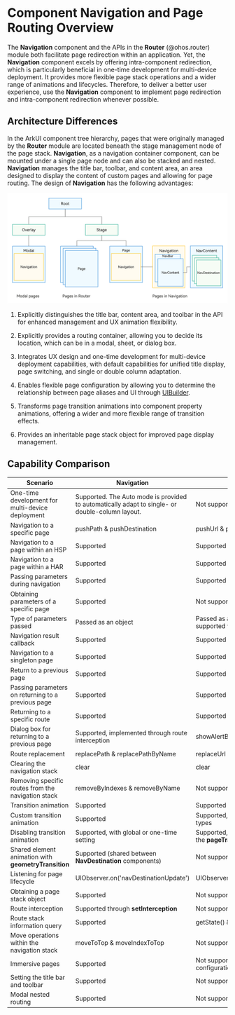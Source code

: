 # Component Navigation and Page Routing Overview

The **Navigation** component and the APIs in the **Router** (@ohos.router) module both facilitate page redirection within an application. Yet, the **Navigation** component excels by offering intra-component redirection, which is particularly beneficial in one-time development for multi-device deployment. It provides more flexible page stack operations and a wider range of animations and lifecycles. Therefore, to deliver a better user experience, use the **Navigation** component to implement page redirection and intra-component redirection whenever possible.

## Architecture Differences

In the ArkUI component tree hierarchy, pages that were originally managed by the **Router** module are located beneath the stage management node of the page stack. **Navigation**, as a navigation container component, can be mounted under a single page node and can also be stacked and nested. **Navigation** manages the title bar, toolbar, and content area, an area designed to display the content of custom pages and allowing for page routing. The design of **Navigation** has the following advantages:

![image](figures/navigation-and-router-architecture.png)

1. Explicitly distinguishes the title bar, content area, and toolbar in the API for enhanced management and UX animation flexibility.

2. Explicitly provides a routing container, allowing you to decide its location, which can be in a modal, sheet, or dialog box.

3. Integrates UX design and one-time development for multi-device deployment capabilities, with default capabilities for unified title display, page switching, and single or double column adaptation.

4. Enables flexible page configuration by allowing you to determine the relationship between page aliases and UI through [UIBuilder](../quick-start/arkts-builder.md).

5. Transforms page transition animations into component property animations, offering a wider and more flexible range of transition effects.

6. Provides an inheritable page stack object for improved page display management.

## Capability Comparison 

| Scenario                                     | Navigation                            | Router                                 |
| --------------------------------------------- | ------------------------------------- | -------------------------------------- |
| One-time development for multi-device deployment                                     | Supported. The Auto mode is provided to automatically adapt to single- or double-column layout.   | Not supported                                |
| Navigation to a specific page                                 | pushPath & pushDestination            | pushUrl & pushNameRoute                |
| Navigation to a page within an HSP                                | Supported                                 | Supported                                  |
| Navigation to a page within a HAR                                | Supported                                 | Supported                                  |
| Passing parameters during navigation                                     | Supported                                 | Supported                                  |
| Obtaining parameters of a specific page                             | Supported                                 | Not supported                                |
| Type of parameters passed                                     | Passed as an object                       | Passed as an object, methods not supported within the object|
| Navigation result callback                                 | Supported                                 | Supported                                  |
| Navigation to a singleton page                                 | Supported                                 | Supported                                  |
| Return to a previous page                                     | Supported                                 | Supported                                  |
| Passing parameters on returning to a previous page                                 | Supported                                 | Supported                                  |
| Returning to a specific route                                 | Supported                                 | Supported                                  |
| Dialog box for returning to a previous page                                 | Supported, implemented through route interception               | showAlertBeforeBackPage                |
| Route replacement                                     | replacePath & replacePathByName       | replaceUrl & replaceNameRoute          |
| Clearing the navigation stack                                   | clear                                 | clear                                  |
| Removing specific routes from the navigation stack                                 | removeByIndexes & removeByName        | Not supported                                |
| Transition animation                                     | Supported                                 | Supported                                  |
| Custom transition animation                               | Supported                                 | Supported, with limited animation types                    |
| Disabling transition animation                                 | Supported, with global or one-time setting                       | Supported, by setting **duration** in the **pageTransition** API to **0**|
| Shared element animation with **geometryTransition**               | Supported (shared between **NavDestination** components)       | Not supported                                |
| Listening for page lifecycle                             | UIObserver.on('navDestinationUpdate') | UIObserver.on('routerPageUpdate')      |
| Obtaining a page stack object                               | Supported                                 | Not supported                                |
| Route interception                                     | Supported through **setInterception**      | Not supported                                |
| Route stack information query                               | Supported                                 | getState() & getLength()               |
| Move operations within the navigation stack                               | moveToTop & moveIndexToTop            | Not supported                                |
| Immersive pages                                   | Supported                                 | Not supported; requires window configuration              |
| Setting the title bar and toolbar| Supported                                 | Not supported                                |
| Modal nested routing                                 | Supported                                 | Not supported                                |
